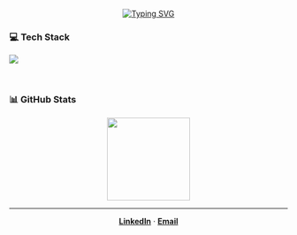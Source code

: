 <p align="center">
  <a href="https://git.io/typing-svg">
    <img src="https://readme-typing-svg.demolab.com?font=Fira+Code&weight=500&size=25&pause=1000&color=B519D7&center=true&vCenter=true&width=435&lines=Hi,+I%27m+José;Backend+Developer" alt="Typing SVG" />
  </a>
</p>

### 💻 Tech Stack

<p align="left">
  <a href="https://skillicons.dev">
    <img src="https://skillicons.dev/icons?i=java,spring,androidstudio,postgres,git,arch,godot" />
  </a>
</p>

<br>

### 📊 GitHub Stats

<div align="center">
  <img height="150em" src="https://github-readme-stats.vercel.app/api/top-langs/?username=IDeath-Z&layout=compact&langs_count=7&theme=dracula"/>
</div>

---

<div align="center">
  <a href="https://www.linkedin.com/in/josé-antonio-moraes-de-oliveira-b66568189"><strong>LinkedIn</strong></a> 
  · 
  <a href="mailto:jose.joz46@outlook.com"><strong>Email</strong></a>
</div>

